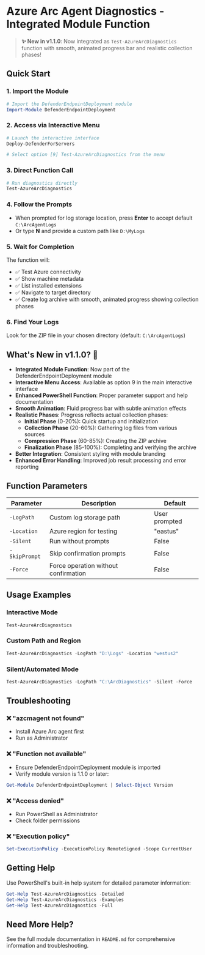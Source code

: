 # Azure Arc Agent Diagnostics - Integrated Module Function

> **✨ New in v1.1.0**: Now integrated as `Test-AzureArcDiagnostics` function with smooth, animated progress bar and realistic collection phases!

## Quick Start

### 1. Import the Module
```powershell
# Import the DefenderEndpointDeployment module
Import-Module DefenderEndpointDeployment
```

### 2. Access via Interactive Menu
```powershell
# Launch the interactive interface
Deploy-DefenderForServers

# Select option [9] Test-AzureArcDiagnostics from the menu
```

### 3. Direct Function Call
```powershell
# Run diagnostics directly
Test-AzureArcDiagnostics
```

### 4. Follow the Prompts
- When prompted for log storage location, press **Enter** to accept default `C:\ArcAgentLogs`
- Or type **N** and provide a custom path like `D:\MyLogs`

### 5. Wait for Completion
The function will:
- ✅ Test Azure connectivity
- ✅ Show machine metadata  
- ✅ List installed extensions
- ✅ Navigate to target directory
- ✅ Create log archive with smooth, animated progress showing collection phases

### 6. Find Your Logs
Look for the ZIP file in your chosen directory (default: `C:\ArcAgentLogs`)

## What's New in v1.1.0? 🎉
- **Integrated Module Function**: Now part of the DefenderEndpointDeployment module
- **Interactive Menu Access**: Available as option 9 in the main interactive interface  
- **Enhanced PowerShell Function**: Proper parameter support and help documentation
- **Smooth Animation**: Fluid progress bar with subtle animation effects
- **Realistic Phases**: Progress reflects actual collection phases:
  - **Initial Phase** (0-20%): Quick startup and initialization  
  - **Collection Phase** (20-60%): Gathering log files from various sources
  - **Compression Phase** (60-85%): Creating the ZIP archive
  - **Finalization Phase** (85-100%): Completing and verifying the archive
- **Better Integration**: Consistent styling with module branding
- **Enhanced Error Handling**: Improved job result processing and error reporting

## Function Parameters

| Parameter | Description | Default |
|-----------|-------------|---------|
| `-LogPath` | Custom log storage path | User prompted |
| `-Location` | Azure region for testing | "eastus" |
| `-Silent` | Run without prompts | False |
| `-SkipPrompt` | Skip confirmation prompts | False |
| `-Force` | Force operation without confirmation | False |

## Usage Examples

### Interactive Mode
```powershell
Test-AzureArcDiagnostics
```

### Custom Path and Region
```powershell
Test-AzureArcDiagnostics -LogPath "D:\Logs" -Location "westus2"
```

### Silent/Automated Mode
```powershell
Test-AzureArcDiagnostics -LogPath "C:\ArcDiagnostics" -Silent -Force
```

## Troubleshooting

### ❌ "azcmagent not found"
- Install Azure Arc agent first
- Run as Administrator

### ❌ "Function not available"
- Ensure DefenderEndpointDeployment module is imported
- Verify module version is 1.1.0 or later:
```powershell
Get-Module DefenderEndpointDeployment | Select-Object Version
```

### ❌ "Access denied"
- Run PowerShell as Administrator
- Check folder permissions

### ❌ "Execution policy"
```powershell
Set-ExecutionPolicy -ExecutionPolicy RemoteSigned -Scope CurrentUser
```

## Getting Help
Use PowerShell's built-in help system for detailed parameter information:
```powershell
Get-Help Test-AzureArcDiagnostics -Detailed
Get-Help Test-AzureArcDiagnostics -Examples
Get-Help Test-AzureArcDiagnostics -Full
```

## Need More Help?
See the full module documentation in `README.md` for comprehensive information and troubleshooting.
